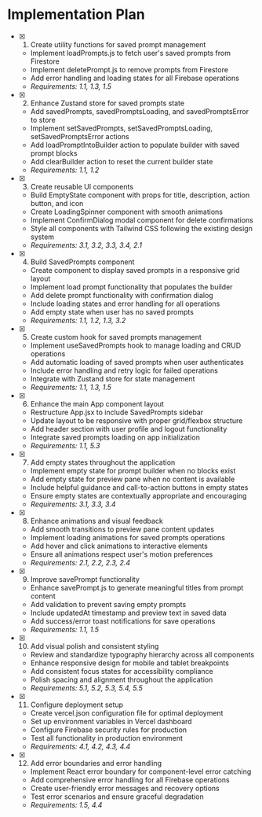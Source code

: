 # Implementation Plan

- [x] 1. Create utility functions for saved prompt management

  - Implement loadPrompts.js to fetch user's saved prompts from Firestore
  - Implement deletePrompt.js to remove prompts from Firestore
  - Add error handling and loading states for all Firebase operations
  - _Requirements: 1.1, 1.3, 1.5_

- [x] 2. Enhance Zustand store for saved prompts state

  - Add savedPrompts, savedPromptsLoading, and savedPromptsError to store
  - Implement setSavedPrompts, setSavedPromptsLoading, setSavedPromptsError actions
  - Add loadPromptIntoBuilder action to populate builder with saved prompt blocks
  - Add clearBuilder action to reset the current builder state
  - _Requirements: 1.1, 1.2_

- [x] 3. Create reusable UI components

  - Build EmptyState component with props for title, description, action button, and icon
  - Create LoadingSpinner component with smooth animations
  - Implement ConfirmDialog modal component for delete confirmations
  - Style all components with Tailwind CSS following the existing design system
  - _Requirements: 3.1, 3.2, 3.3, 3.4, 2.1_

- [x] 4. Build SavedPrompts component

  - Create component to display saved prompts in a responsive grid layout
  - Implement load prompt functionality that populates the builder
  - Add delete prompt functionality with confirmation dialog
  - Include loading states and error handling for all operations
  - Add empty state when user has no saved prompts
  - _Requirements: 1.1, 1.2, 1.3, 3.2_

- [x] 5. Create custom hook for saved prompts management

  - Implement useSavedPrompts hook to manage loading and CRUD operations
  - Add automatic loading of saved prompts when user authenticates
  - Include error handling and retry logic for failed operations
  - Integrate with Zustand store for state management
  - _Requirements: 1.1, 1.3, 1.5_

- [x] 6. Enhance the main App component layout

  - Restructure App.jsx to include SavedPrompts sidebar
  - Update layout to be responsive with proper grid/flexbox structure
  - Add header section with user profile and logout functionality
  - Integrate saved prompts loading on app initialization
  - _Requirements: 1.1, 5.3_

- [x] 7. Add empty states throughout the application

  - Implement empty state for prompt builder when no blocks exist
  - Add empty state for preview pane when no content is available
  - Include helpful guidance and call-to-action buttons in empty states
  - Ensure empty states are contextually appropriate and encouraging
  - _Requirements: 3.1, 3.3, 3.4_

- [x] 8. Enhance animations and visual feedback

  - Add smooth transitions to preview pane content updates
  - Implement loading animations for saved prompts operations
  - Add hover and click animations to interactive elements
  - Ensure all animations respect user's motion preferences
  - _Requirements: 2.1, 2.2, 2.3, 2.4_

- [x] 9. Improve savePrompt functionality

  - Enhance savePrompt.js to generate meaningful titles from prompt content
  - Add validation to prevent saving empty prompts
  - Include updatedAt timestamp and preview text in saved data
  - Add success/error toast notifications for save operations
  - _Requirements: 1.1, 1.5_

- [x] 10. Add visual polish and consistent styling

  - Review and standardize typography hierarchy across all components
  - Enhance responsive design for mobile and tablet breakpoints
  - Add consistent focus states for accessibility compliance
  - Polish spacing and alignment throughout the application
  - _Requirements: 5.1, 5.2, 5.3, 5.4, 5.5_

- [x] 11. Configure deployment setup

  - Create vercel.json configuration file for optimal deployment
  - Set up environment variables in Vercel dashboard
  - Configure Firebase security rules for production
  - Test all functionality in production environment
  - _Requirements: 4.1, 4.2, 4.3, 4.4_

- [x] 12. Add error boundaries and error handling
  - Implement React error boundary for component-level error catching
  - Add comprehensive error handling for all Firebase operations
  - Create user-friendly error messages and recovery options
  - Test error scenarios and ensure graceful degradation
  - _Requirements: 1.5, 4.4_
